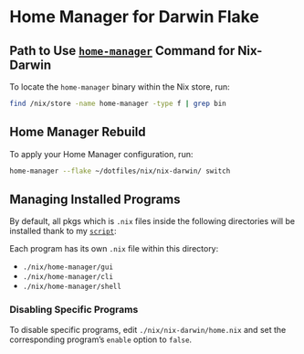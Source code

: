 # Home Manager for Darwin Flake

## Path to Use [`home-manager`](https://nix-community.github.io/home-manager/index.xhtml#ch-usage) Command for Nix-Darwin

To locate the `home-manager` binary within the Nix store, run:

```bash
find /nix/store -name home-manager -type f | grep bin
```

## Home Manager Rebuild

To apply your Home Manager configuration, run:

```bash
home-manager --flake ~/dotfiles/nix/nix-darwin/ switch
```

## Managing Installed Programs

By default, all pkgs which is `.nix` files inside the following directories will be installed thank to my [`script`](./nix/home-manager/default.nix):

Each program has its own `.nix` file within this directory:

- `./nix/home-manager/gui`
- `./nix/home-manager/cli`
- `./nix/home-manager/shell`


### Disabling Specific Programs

To disable specific programs, edit `./nix/nix-darwin/home.nix` and set the corresponding program’s `enable` option to `false`.

